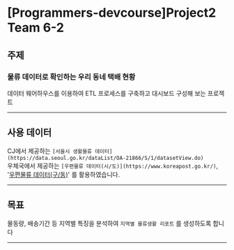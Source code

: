 # [Programmers-devcourse]Project2 Team 6-2
## 주제
### 물류 데이터로 확인하는 우리 동네 택배 현황
데이터 웨어하우스를 이용하여 ETL 프로세스를 구축하고 대시보드 구성해 보는 프로젝트

------------

## 사용 데이터
CJ에서 제공하는 `[서울시 생활물류 데이터](https://data.seoul.go.kr/dataList/OA-21866/S/1/datasetView.do)`
<br/>
우체국에서 제공하는 `[우편물류 데이터(시/도)](https://www.koreapost.go.kr/)`, '[우편물류 데이터(구/동)](https://kdx.kr/data/view/31129)' 를 활용하였습니다.

------------

## 목표
물동량, 배송기간 등 지역별 특징을 분석하여 `지역별 물류생활 리포트` 를 생성하도록 합니다

------------





